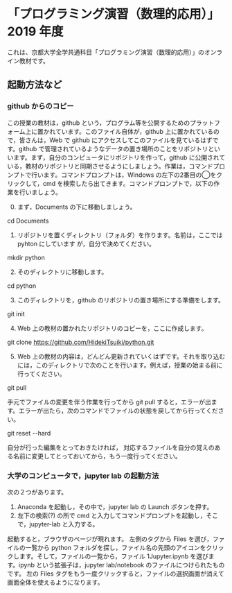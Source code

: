 # 「プログラミング演習（数理的応用）」　　　2019 年度

これは、京都大学全学共通科目「プログラミング演習（数理的応用）」のオンライン教材です。


## 起動方法など

### github からのコピー

この授業の教材は，github という，プログラム等を公開するためのプラットフォーム上に置かれています。このファイル自体が，github 上に置かれているので，皆さんは，Web で github にアクセスしてこのファイルを見ているはずです。github で管理されているようなデータの置き場所のことをリポジトリといいます。まず，自分のコンピュータにリポジトリを作って，github に公開されている，教材のリポジトリと同期させるようにしましょう。作業は，コマンドプロンプトで行います。コマンドプロンプトは，Windows の左下の2番目の◯をクリックして，cmd を検索したら出てきます。コマンドプロンプトで，以下の作業を行いましょう。

0. まず，Documents の下に移動しましょう。

  cd Documents

1. リポジトリを置くディレクトリ（フォルダ）を作ります。名前は，ここでは pyhton にしています
が，自分で決めてください。  

  mkdir python

2. そのディレクトリに移動します。

  cd python

3. このディレクトリを，github のリポジトリの置き場所にする準備をします。

  git init

4. Web 上の教材の置かれたリポジトリのコピーを，ここに作成します。

  git clone https://github.com/HidekiTsuiki/python.git

5. Web 上の教材の内容は，どんどん更新されていくはずです。それを取り込むには，このディレクトリで次のことを行います。例えば，授業の始まる前に行ってください。

  git pull

手元でファイルの変更を伴う作業を行ってから git pull すると，エラーが出ます。エラーが出たら，次のコマンドでファイルの状態を戻してから行ってください。
  
  git reset --hard
  
  自分が行った編集をとっておきたければ，
  対応するファイルを自分の覚えのある名前に変更してとっておいてから，もう一度行ってください。


### 大学のコンピュータで，jupyter lab の起動方法

次の２つがあります。

  1. Anaconda を起動し，その中で，jupyter lab の Launch ボタンを押す。
  2. 左下の検索(?) の所で cmd と入力してコマンドプロンプトを起動し，そこで，jupyter-lab と入力する。

起動すると，ブラウザのページが現れます。
左側のタグから Files を選び，ファイルの一覧から python フォルダを探し，ファイル名の先頭のアイコンをクリックします。そして，ファイルの一覧から，ファイル 1Jupyter.ipynb を選びます。ipynb という拡張子は，jupyter lab/notebook のファイルにつけられたものです。
左の Files タグをもう一度クリックすると，ファイルの選択画面が消えて画面全体を使えるようになります。



  



